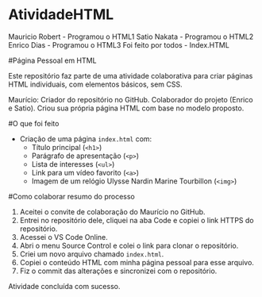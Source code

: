 # AtividadeHTML
Mauricio Robert - Programou o HTML1 
Satio Nakata - Programou o HTML2 
Enrico Dias - Programou o HTML3
Foi feito por todos - Index.HTML 

#Página Pessoal em HTML

Este repositório faz parte de uma atividade colaborativa para criar páginas HTML individuais, com elementos básicos, sem CSS.

Maurício: Criador do repositório no GitHub.
Colaborador do projeto (Enrico e Satio). Criou sua própria página HTML com base no modelo proposto.

#O que foi feito

- Criação de uma página `index.html` com:
  - Título principal (`<h1>`)
  - Parágrafo de apresentação (`<p>`)
  - Lista de interesses (`<ul>`)
  - Link para um vídeo favorito (`<a>`)
  - Imagem de um relógio Ulysse Nardin Marine Tourbillon (`<img>`)

#Como colaborar resumo do processo

1. Aceitei o convite de colaboração do Maurício no GitHub.
2. Entrei no repositório dele, cliquei na aba Code e copiei o link HTTPS do repositório.
3. Acessei o VS Code Online.
4. Abri o menu Source Control e colei o link para clonar o repositório.
5. Criei um novo arquivo chamado `index.html`.
6. Copiei o conteúdo HTML com minha página pessoal para esse arquivo.
7. Fiz o commit das alterações e sincronizei com o repositório.

Atividade concluída com sucesso.
